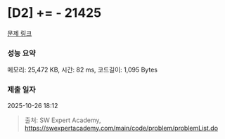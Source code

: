 # [D2] += - 21425 

[문제 링크](https://swexpertacademy.com/main/code/problem/problemDetail.do?contestProbId=AZD8K_UayDoDFAVs) 

### 성능 요약

메모리: 25,472 KB, 시간: 82 ms, 코드길이: 1,095 Bytes

### 제출 일자

2025-10-26 18:12



> 출처: SW Expert Academy, https://swexpertacademy.com/main/code/problem/problemList.do